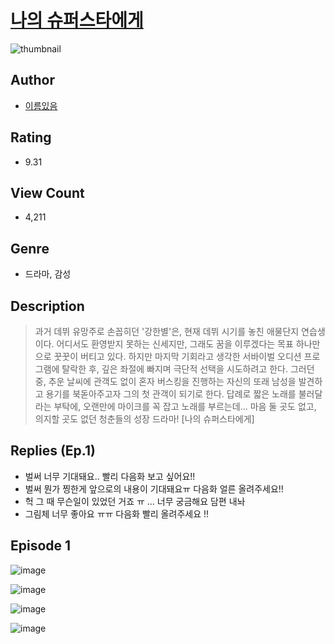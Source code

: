 # [나의 슈퍼스타에게](https://comic.naver.com/challenge/list?titleId=811348)
![thumbnail](https://image-comic.pstatic.net/user_contents_data/challenge_comic/2023/05/25/360898/upload_7365416611349017186_480x623.jpeg)

## Author
- [이름있음](https://comic.naver.com/artistTitle?id=360898)

## Rating
- 9.31

## View Count
- 4,211

## Genre
- 드라마, 감성

## Description
> 과거 데뷔 유망주로 손꼽히던 '강한별'은, 현재 데뷔 시기를 놓친 애물단지 연습생이다. 어디서도 환영받지 못하는 신세지만, 그래도 꿈을 이루겠다는 목표 하나만으로 꿋꿋이 버티고 있다. 하지만 마지막 기회라고 생각한 서바이벌 오디션 프로그램에 탈락한 후, 깊은 좌절에 빠지며 극단적 선택을 시도하려고 한다. 그러던 중, 추운 날씨에 관객도 없이 혼자 버스킹을 진행하는 자신의 또래 남성을 발견하고 용기를 북돋아주고자 그의 첫 관객이 되기로 한다. 답례로 짧은 노래를 불러달라는 부탁에, 오랜만에 마이크를 꼭 잡고 노래를 부르는데... 마음 둘 곳도 없고, 의지할 곳도 없던 청춘들의 성장 드라마! [나의 슈퍼스타에게]

## Replies (Ep.1)
- 벌써 너무 기대돼요.. 빨리 다음화 보고 싶어요!!
- 벌써 뭔가 찡한게 앞으로의 내용이 기대돼요ㅠ 다음화 얼른 올려주세요!!
- 헉 그 때 무슨일이 있었던 거죠 ㅠ ... 너무 궁금해요 담편 내놔
- 그림체 너무 좋아요 ㅠㅠ 다음화 빨리 올려주세요 !!

## Episode 1
![image](https://image-comic.pstatic.net/user_contents_data/challenge_comic/2023/05/25/360898/upload_3832626197287941222.jpeg)

![image](https://image-comic.pstatic.net/user_contents_data/challenge_comic/2023/05/25/360898/upload_7306308875428575030.jpeg)

![image](https://image-comic.pstatic.net/user_contents_data/challenge_comic/2023/05/25/360898/upload_3702910405876725348.jpeg)

![image](https://image-comic.pstatic.net/user_contents_data/challenge_comic/2023/05/25/360898/upload_4050196432860427364.jpeg)

